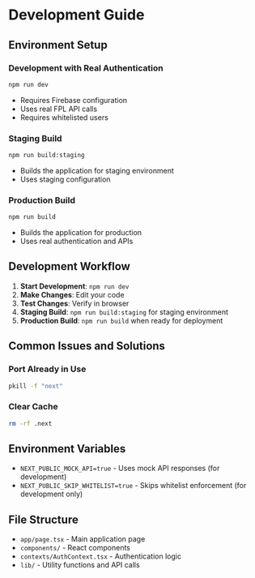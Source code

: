 # Development Guide

## Environment Setup

### Development with Real Authentication
```bash
npm run dev
```
- Requires Firebase configuration
- Uses real FPL API calls
- Requires whitelisted users

### Staging Build
```bash
npm run build:staging
```
- Builds the application for staging environment
- Uses staging configuration

### Production Build
```bash
npm run build
```
- Builds the application for production
- Uses real authentication and APIs

## Development Workflow

1. **Start Development**: `npm run dev`
2. **Make Changes**: Edit your code
3. **Test Changes**: Verify in browser
4. **Staging Build**: `npm run build:staging` for staging environment
5. **Production Build**: `npm run build` when ready for deployment

## Common Issues and Solutions

### Port Already in Use
```bash
pkill -f "next"
```

### Clear Cache
```bash
rm -rf .next
```

## Environment Variables

- `NEXT_PUBLIC_MOCK_API=true` - Uses mock API responses (for development)
- `NEXT_PUBLIC_SKIP_WHITELIST=true` - Skips whitelist enforcement (for development only)

## File Structure

- `app/page.tsx` - Main application page
- `components/` - React components
- `contexts/AuthContext.tsx` - Authentication logic
- `lib/` - Utility functions and API calls
